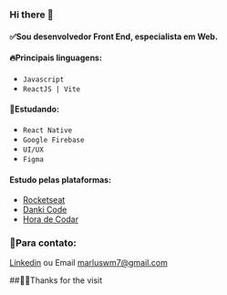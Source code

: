 ### Hi there 👋

#### :white_check_mark:Sou desenvolvedor Front End, especialista em Web.

#### :fire:Principais linguagens:
- `Javascript`
- `ReactJS | Vite`

#### :memo:Estudando:
- `React Native`
- `Google Firebase`
- `UI/UX`
- `Figma`

#### Estudo pelas plataformas:
- [Rocketseat](https://www.rocketseat.com.br/)
- [Danki Code](https://cursos.dankicode.com/)
- [Hora de Codar](https://horadecodar.com.br/)

### :pushpin:Para contato:
[Linkedin](https://www.linkedin.com/in/marlus-weber-midginski/)
ou
Email marluswm7@gmail.com

##:technologist:Thanks for the visit
